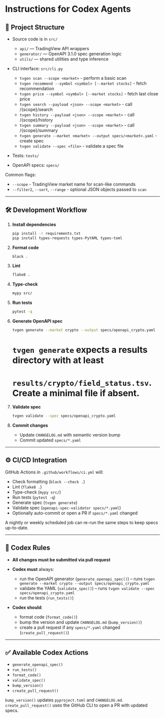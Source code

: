 # Instructions for Codex Agents

## 📁 Project Structure

* Source code is in `src/`

  * `api/` — TradingView API wrappers
  * `generator/` — OpenAPI 3.1.0 spec generation logic
  * `utils/` — shared utilities and type inference
* CLI interface: `src/cli.py`
  * `tvgen scan --scope <market>` - perform a basic scan
  * `tvgen recommend --symbol <symbol> [--market stocks]` - fetch recommendation
  * `tvgen price --symbol <symbol> [--market stocks]` - fetch last close price
  * `tvgen search --payload <json> --scope <market>` - call /{scope}/search
  * `tvgen history --payload <json> --scope <market>` - call /{scope}/history
  * `tvgen summary --payload <json> --scope <market>` - call /{scope}/summary
  * `tvgen generate --market <market> --output specs/<market>.yaml` - create spec
  * `tvgen validate --spec <file>` - validate a spec file
* Tests: `tests/`
* OpenAPI specs: `specs/`

Common flags:

* `--scope` - TradingView market name for scan-like commands
* `--filter2`, `--sort`, `--range` - optional JSON objects passed to `scan`

---

## 🛠 Development Workflow

1. **Install dependencies**

   ```bash
   pip install -r requirements.txt
   pip install types-requests types-PyYAML types-toml
   ```

2. **Format code**

   ```bash
   black .
   ```

3. **Lint**

   ```bash
   flake8 .
   ```

4. **Type-check**

   ```bash
   mypy src/
   ```

5. **Run tests**

   ```bash
   pytest -q
   ```

6. **Generate OpenAPI spec**

   ```bash
   tvgen generate --market crypto --output specs/openapi_crypto.yaml
   ```
   # `tvgen generate` expects a results directory with at least
   # `results/crypto/field_status.tsv`. Create a minimal file if absent.

7. **Validate spec**

   ```bash
   tvgen validate --spec specs/openapi_crypto.yaml
   ```

8. **Commit changes**

   * Update `CHANGELOG.md` with semantic version bump
   * Commit updated `specs/*.yaml`

---

## ⚙️ CI/CD Integration

GitHub Actions in `.github/workflows/ci.yml` will:

* Check formatting (`black --check .`)
* Lint (`flake8 .`)
* Type-check (`mypy src/`)
* Run tests (`pytest -q`)
* Generate spec (`tvgen generate`)
* Validate spec (`openapi-spec-validator specs/*.yaml`)
* Optionally auto-commit or open a PR if `specs/*.yaml` changed

A nightly or weekly scheduled job can re-run the same steps to keep specs up-to-date.

---

## 🤖 Codex Rules

* **All changes must be submitted via pull request**
* **Codex must** always:

  * run the OpenAPI generator (`generate_openapi_spec()`) – runs `tvgen generate --market crypto --output specs/openapi_crypto.yaml`
  * validate the YAML (`validate_spec()`) – runs `tvgen validate --spec specs/openapi_crypto.yaml`
  * run the tests (`run_tests()`)
* **Codex should**:

  * format code (`format_code()`)
  * bump the version and update `CHANGELOG.md` (`bump_version()`)
  * create a pull request if any `specs/*.yaml` changed (`create_pull_request()`)

---

## ✅ Available Codex Actions

* `generate_openapi_spec()`
* `run_tests()`
* `format_code()`
* `validate_spec()`
* `bump_version()`
* `create_pull_request()`

`bump_version()` updates `pyproject.toml` and `CHANGELOG.md`. `create_pull_request()`
uses the GitHub CLI to open a PR with updated specs.
